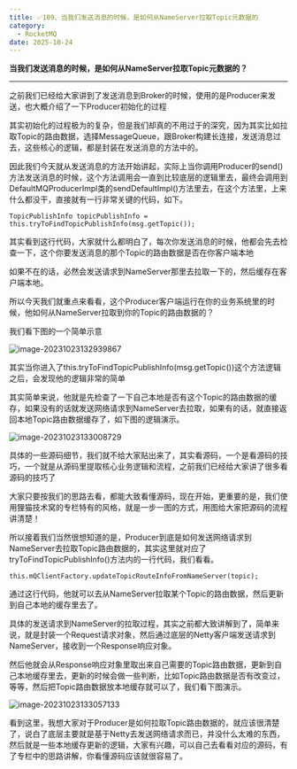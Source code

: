 ```yaml
---
title: ✅109、当我们发送消息的时候，是如何从NameServer拉取Topic元数据的
category:
  - RocketMQ
date: 2025-10-24
---
```



**当我们发送消息的时候，是如何从NameServer拉取Topic元数据的？**

---

之前我们已经给大家讲到了发送消息到Broker的时候，使用的是Producer来发送，也大概介绍了一下Producer初始化的过程

其实初始化的过程极为的复杂，但是我们却真的不用过于的深究，因为其实比如拉取Topic的路由数据，选择MessageQueue，跟Broker构建长连接，发送消息过去，这些核心的逻辑，都是封装在发送消息的方法中的。

因此我们今天就从发送消息的方法开始讲起，实际上当你调用Producer的send()方法发送消息的时候，这个方法调用会一直到比较底层的逻辑里去，最终会调用到DefaultMQProducerImpl类的sendDefaultImpl()方法里去，在这个方法里，上来什么都没干，直接就有一行非常关键的代码，如下。

`TopicPublishInfo topicPublishInfo = this.tryToFindTopicPublishInfo(msg.getTopic());`

其实看到这行代码，大家就什么都明白了，每次你发送消息的时候，他都会先去检查一下，这个你要发送消息的那个Topic的路由数据是否在你客户端本地

如果不在的话，必然会发送请求到NameServer那里去拉取一下的，然后缓存在客户端本地。

所以今天我们就重点来看看，这个Producer客户端运行在你的业务系统里的时候，他如何从NameServer拉取到你的Topic的路由数据的？

我们看下图的一个简单示意

![image-20231023132939867](https://studyimages.oss-cn-beijing.aliyuncs.com/img/RocketMQ/202310/202310231329906.png)

其实当你进入了this.tryToFindTopicPublishInfo(msg.getTopic())这个方法逻辑之后，会发现他的逻辑非常的简单

其实简单来说，他就是先检查了一下自己本地是否有这个Topic的路由数据的缓存，如果没有的话就发送网络请求到NameServer去拉取，如果有的话，就直接返回本地Topic路由数据缓存了，如下图的逻辑演示。

![image-20231023133008729](https://studyimages.oss-cn-beijing.aliyuncs.com/img/RocketMQ/202310/202310231330767.png)

具体的一些源码细节，我们就不给大家贴出来了，其实看源码，一个是看源码的技巧，一个就是从源码里提取核心业务逻辑和流程，之前我们已经给大家讲了很多看源码的技巧了

大家只要按我们的思路去看，都能大致看懂源码，现在开始，更重要的是，我们使用狸猫技术窝的专栏特有的风格，就是一步一图的方式，用图给大家把源码的流程讲清楚！

所以接着我们当然很想知道的是，Producer到底是如何发送网络请求到NameServer去拉取Topic路由数据的，其实这里就对应了tryToFindTopicPublishInfo()方法内的一行代码，我们看看。

`this.mQClientFactory.updateTopicRouteInfoFromNameServer(topic);`

通过这行代码，他就可以去从NameServer拉取某个Topic的路由数据，然后更新到自己本地的缓存里去了。

具体的发送请求到NameServer的拉取过程，其实之前都大致讲解到了，简单来说，就是封装一个Request请求对象，然后通过底层的Netty客户端发送请求到NameServer，接收到一个Response响应对象。

然后他就会从Response响应对象里取出来自己需要的Topic路由数据，更新到自己本地缓存里去，更新的时候会做一些判断，比如Topic路由数据是否有改变过，等等，然后把Topic路由数据放本地缓存就可以了，我们看下图演示。

![image-20231023133057133](https://studyimages.oss-cn-beijing.aliyuncs.com/img/RocketMQ/202310/202310231330178.png)

看到这里，我想大家对于Producer是如何拉取Topic路由数据的，就应该很清楚了，说白了底层主要就是基于Netty去发送网络请求而已，并没什么太难的东西，然后就是一些本地缓存更新的逻辑，大家有兴趣，可以自己去看看对应的源码，有了专栏中的思路讲解，你看懂源码应该就很容易了。